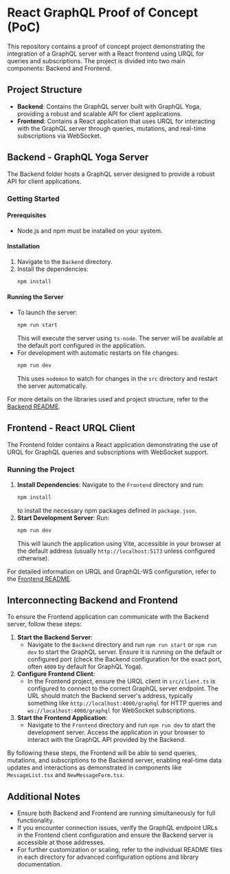 # React GraphQL Proof of Concept (PoC)

This repository contains a proof of concept project demonstrating the integration of a GraphQL server with a React frontend using URQL for queries and subscriptions. The project is divided into two main components: Backend and Frontend.

## Project Structure

- **Backend**: Contains the GraphQL server built with GraphQL Yoga, providing a robust and scalable API for client applications.
- **Frontend**: Contains a React application that uses URQL for interacting with the GraphQL server through queries, mutations, and real-time subscriptions via WebSocket.

## Backend - GraphQL Yoga Server

The Backend folder hosts a GraphQL server designed to provide a robust API for client applications.

### Getting Started

#### Prerequisites
- Node.js and npm must be installed on your system.

#### Installation
1. Navigate to the `Backend` directory.
2. Install the dependencies:
   ```bash
   npm install
   ```

#### Running the Server
- To launch the server:
  ```bash
  npm run start
  ```
  This will execute the server using `ts-node`. The server will be available at the default port configured in the application.
- For development with automatic restarts on file changes:
  ```bash
  npm run dev
  ```
  This uses `nodemon` to watch for changes in the `src` directory and restart the server automatically.

For more details on the libraries used and project structure, refer to the [Backend README](./Backend/README.md).

## Frontend - React URQL Client

The Frontend folder contains a React application demonstrating the use of URQL for GraphQL queries and subscriptions with WebSocket support.

### Running the Project

1. **Install Dependencies**: Navigate to the `Frontend` directory and run:
   ```bash
   npm install
   ```
   to install the necessary npm packages defined in `package.json`.
2. **Start Development Server**: Run:
   ```bash
   npm run dev
   ```
   This will launch the application using Vite, accessible in your browser at the default address (usually `http://localhost:5173` unless configured otherwise).

For detailed information on URQL and GraphQL-WS configuration, refer to the [Frontend README](./Frontend/README.md).

## Interconnecting Backend and Frontend

To ensure the Frontend application can communicate with the Backend server, follow these steps:

1. **Start the Backend Server**:
   - Navigate to the `Backend` directory and run `npm run start` or `npm run dev` to start the GraphQL server. Ensure it is running on the default or configured port (check the Backend configuration for the exact port, often `4000` by default for GraphQL Yoga).
2. **Configure Frontend Client**:
   - In the Frontend project, ensure the URQL client in `src/client.ts` is configured to connect to the correct GraphQL server endpoint. The URL should match the Backend server's address, typically something like `http://localhost:4000/graphql` for HTTP queries and `ws://localhost:4000/graphql` for WebSocket subscriptions.
3. **Start the Frontend Application**:
   - Navigate to the `Frontend` directory and run `npm run dev` to start the development server. Access the application in your browser to interact with the GraphQL API provided by the Backend.

By following these steps, the Frontend will be able to send queries, mutations, and subscriptions to the Backend server, enabling real-time data updates and interactions as demonstrated in components like `MessageList.tsx` and `NewMessageForm.tsx`.

## Additional Notes

- Ensure both Backend and Frontend are running simultaneously for full functionality.
- If you encounter connection issues, verify the GraphQL endpoint URLs in the Frontend client configuration and ensure the Backend server is accessible at those addresses.
- For further customization or scaling, refer to the individual README files in each directory for advanced configuration options and library documentation.
